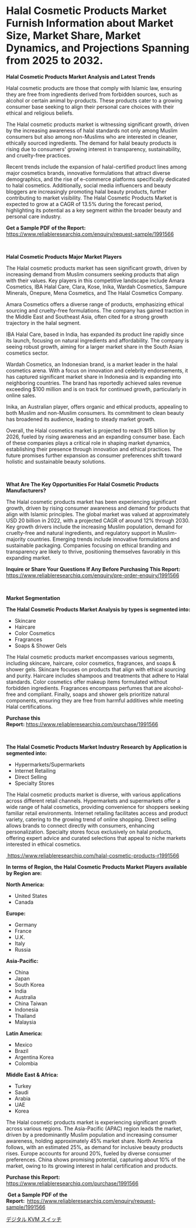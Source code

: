 <p><h1>Halal Cosmetic Products Market Furnish Information about Market Size, Market Share, Market Dynamics, and Projections Spanning from 2025 to 2032.</h1></p><p><strong>Halal Cosmetic Products Market Analysis and Latest Trends</strong></p>
<p><p>Halal cosmetic products are those that comply with Islamic law, ensuring they are free from ingredients derived from forbidden sources, such as alcohol or certain animal by-products. These products cater to a growing consumer base seeking to align their personal care choices with their ethical and religious beliefs. </p><p>The Halal cosmetic products market is witnessing significant growth, driven by the increasing awareness of halal standards not only among Muslim consumers but also among non-Muslims who are interested in cleaner, ethically sourced ingredients. The demand for halal beauty products is rising due to consumers' growing interest in transparency, sustainability, and cruelty-free practices.</p><p>Recent trends include the expansion of halal-certified product lines among major cosmetics brands, innovative formulations that attract diverse demographics, and the rise of e-commerce platforms specifically dedicated to halal cosmetics. Additionally, social media influencers and beauty bloggers are increasingly promoting halal beauty products, further contributing to market visibility. The Halal Cosmetic Products Market is expected to grow at a CAGR of 13.5% during the forecast period, highlighting its potential as a key segment within the broader beauty and personal care industry.</p></p>
<p><strong>Get a Sample PDF of the Report:&nbsp;</strong> <a href="https://www.reliableresearchiq.com/enquiry/request-sample/1991566?utm_campaign=1082&utm_medium=2&utm_source=Github&utm_content=ia&utm_term=06022025&utm_id=halal-cosmetic-products">https://www.reliableresearchiq.com/enquiry/request-sample/1991566</a></p>
<p>&nbsp;</p>
<p><strong>Halal Cosmetic Products Major Market Players</strong></p>
<p><p>The Halal cosmetic products market has seen significant growth, driven by increasing demand from Muslim consumers seeking products that align with their values. Key players in this competitive landscape include Amara Cosmetics, IBA Halal Care, Clara, Kose, Inika, Wardah Cosmetics, Sampure Minerals, Onepure, Mena Cosmetics, and The Halal Cosmetics Company.</p><p>Amara Cosmetics offers a diverse range of products, emphasizing ethical sourcing and cruelty-free formulations. The company has gained traction in the Middle East and Southeast Asia, often cited for a strong growth trajectory in the halal segment.</p><p>IBA Halal Care, based in India, has expanded its product line rapidly since its launch, focusing on natural ingredients and affordability. The company is seeing robust growth, aiming for a larger market share in the South Asian cosmetics sector.</p><p>Wardah Cosmetics, an Indonesian brand, is a market leader in the halal cosmetics arena. With a focus on innovation and celebrity endorsements, it has captured significant market share in Indonesia and is expanding into neighboring countries. The brand has reportedly achieved sales revenue exceeding $100 million and is on track for continued growth, particularly in online sales.</p><p>Inika, an Australian player, offers organic and ethical products, appealing to both Muslim and non-Muslim consumers. Its commitment to clean beauty has broadened its audience, leading to steady market growth.</p><p>Overall, the Halal cosmetics market is projected to reach $15 billion by 2026, fueled by rising awareness and an expanding consumer base. Each of these companies plays a critical role in shaping market dynamics, establishing their presence through innovation and ethical practices. The future promises further expansion as consumer preferences shift toward holistic and sustainable beauty solutions.</p></p>
<p>&nbsp;</p>
<p><strong>What Are The Key Opportunities For Halal Cosmetic Products Manufacturers?</strong></p>
<p><p>The Halal cosmetic products market has been experiencing significant growth, driven by rising consumer awareness and demand for products that align with Islamic principles. The global market was valued at approximately USD 20 billion in 2022, with a projected CAGR of around 12% through 2030. Key growth drivers include the increasing Muslim population, demand for cruelty-free and natural ingredients, and regulatory support in Muslim-majority countries. Emerging trends include innovative formulations and sustainable packaging. Companies focusing on ethical branding and transparency are likely to thrive, positioning themselves favorably in this expanding market.</p></p>
<p><strong>Inquire or Share Your Questions If Any Before Purchasing This Report:</strong> <a href="https://www.reliableresearchiq.com/enquiry/pre-order-enquiry/1991566?utm_campaign=1082&utm_medium=2&utm_source=Github&utm_content=ia&utm_term=06022025&utm_id=halal-cosmetic-products">https://www.reliableresearchiq.com/enquiry/pre-order-enquiry/1991566</a></p>
<p>&nbsp;</p>
<p><strong>Market Segmentation</strong></p>
<p><strong>The Halal Cosmetic Products Market Analysis by types is segmented into:</strong></p>
<p><ul><li>Skincare</li><li>Haircare</li><li>Color Cosmetics</li><li>Fragrances</li><li>Soaps & Shower Gels</li></ul></p>
<p><p>The Halal cosmetic products market encompasses various segments, including skincare, haircare, color cosmetics, fragrances, and soaps & shower gels. Skincare focuses on products that align with ethical sourcing and purity. Haircare includes shampoos and treatments that adhere to Halal standards. Color cosmetics offer makeup items formulated without forbidden ingredients. Fragrances encompass perfumes that are alcohol-free and compliant. Finally, soaps and shower gels prioritize natural components, ensuring they are free from harmful additives while meeting Halal certifications.</p></p>
<p><strong>Purchase this Report:&nbsp;</strong><a href="https://www.reliableresearchiq.com/purchase/1991566?utm_campaign=1082&utm_medium=2&utm_source=Github&utm_content=ia&utm_term=06022025&utm_id=halal-cosmetic-products">https://www.reliableresearchiq.com/purchase/1991566</a></p>
<p>&nbsp;</p>
<p><strong>The Halal Cosmetic Products Market Industry Research by Application is segmented into:</strong></p>
<p><ul><li>Hypermarkets/Supermarkets</li><li>Internet Retailing</li><li>Direct Selling</li><li>Specialty Stores</li></ul></p>
<p><p>The Halal cosmetic products market is diverse, with various applications across different retail channels. Hypermarkets and supermarkets offer a wide range of halal cosmetics, providing convenience for shoppers seeking familiar retail environments. Internet retailing facilitates access and product variety, catering to the growing trend of online shopping. Direct selling allows brands to connect directly with consumers, enhancing personalization. Specialty stores focus exclusively on halal products, offering expert advice and curated selections that appeal to niche markets interested in ethical cosmetics.</p></p>
<p><a href="https://www.reliableresearchiq.com/halal-cosmetic-products-r1991566?utm_campaign=1082&utm_medium=2&utm_source=Github&utm_content=ia&utm_term=06022025&utm_id=halal-cosmetic-products">&nbsp;https://www.reliableresearchiq.com/halal-cosmetic-products-r1991566</a></p>
<p><strong>In terms of Region, the Halal Cosmetic Products Market Players available by Region are:</strong></p>
<p>
    <p> <strong> North America: </strong>
        <ul>
            <li>United States</li>
            <li>Canada</li>
        </ul>
        </p> 
    <p> <strong> Europe: </strong>
        <ul>
            <li>Germany</li>
            <li>France</li>
            <li>U.K.</li>
            <li>Italy</li>
            <li>Russia</li>
        </ul>
        </p> 
    <p> <strong> Asia-Pacific: </strong>
        <ul>
            <li>China</li>
            <li>Japan</li>
            <li>South Korea</li>
            <li>India</li>
            <li>Australia</li>
            <li>China Taiwan</li>
            <li>Indonesia</li>
            <li>Thailand</li>
            <li>Malaysia</li>
        </ul>
        </p> 
    <p> <strong> Latin America: </strong>
        <ul>
            <li>Mexico</li>
            <li>Brazil</li>
            <li>Argentina Korea</li>
            <li>Colombia</li>
        </ul>
        </p> 
    <p> <strong> Middle East & Africa: </strong>
        <ul>
            <li>Turkey</li>
            <li>Saudi</li>
            <li>Arabia</li>
            <li>UAE</li>
            <li>Korea</li>
        </ul>
    </p>
    </p>
<p><p>The Halal cosmetic products market is experiencing significant growth across various regions. The Asia-Pacific (APAC) region leads the market, driven by a predominantly Muslim population and increasing consumer awareness, holding approximately 45% market share. North America follows, with an estimated 25%, as demand for inclusive beauty products rises. Europe accounts for around 20%, fueled by diverse consumer preferences. China shows promising potential, capturing about 10% of the market, owing to its growing interest in halal certification and products.</p></p>
<p><strong>Purchase this Report: </strong><a href="https://www.reliableresearchiq.com/purchase/1991566?utm_campaign=1082&utm_medium=2&utm_source=Github&utm_content=ia&utm_term=06022025&utm_id=halal-cosmetic-products">https://www.reliableresearchiq.com/purchase/1991566</a></p>
<p>&nbsp;<strong>Get a Sample PDF of the Report:&nbsp;&nbsp;</strong><a href="https://www.reliableresearchiq.com/enquiry/request-sample/1991566?utm_campaign=1082&utm_medium=2&utm_source=Github&utm_content=ia&utm_term=06022025&utm_id=halal-cosmetic-products">https://www.reliableresearchiq.com/enquiry/request-sample/1991566</a></p>
<p><strong></strong></p>
<p><p><a href="https://github.com/lababdou/Market-Research-Report-List-6/blob/main/138145035343.md?utm_campaign=1082&utm_medium=2&utm_source=Github&utm_content=ia&utm_term=06022025&utm_id=halal-cosmetic-products">デジタル KVM スイッチ</a></p></p>
